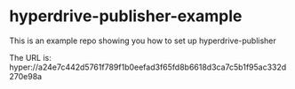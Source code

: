 # hyperdrive-publisher-example
This is an example repo showing you how to set up hyperdrive-publisher

The URL is: hyper://a24e7c442d5761f789f1b0eefad3f65fd8b6618d3ca7c5b1f95ac332d270e98a
